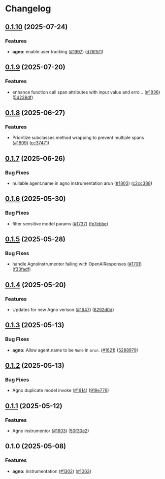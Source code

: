# Changelog

## [0.1.10](https://github.com/Arize-ai/openinference/compare/python-openinference-instrumentation-agno-v0.1.9...python-openinference-instrumentation-agno-v0.1.10) (2025-07-24)


### Features

* **agno:** enable user tracking ([#1997](https://github.com/Arize-ai/openinference/issues/1997)) ([d76f5f1](https://github.com/Arize-ai/openinference/commit/d76f5f1ef112658a8286d9becf8c9f114b7bc911))

## [0.1.9](https://github.com/Arize-ai/openinference/compare/python-openinference-instrumentation-agno-v0.1.8...python-openinference-instrumentation-agno-v0.1.9) (2025-07-20)


### Features

* enhance function call span attributes with input value and erro… ([#1836](https://github.com/Arize-ai/openinference/issues/1836)) ([5d239df](https://github.com/Arize-ai/openinference/commit/5d239dfbebcfaf34f276e9169be644b91eeafd09))

## [0.1.8](https://github.com/Arize-ai/openinference/compare/python-openinference-instrumentation-agno-v0.1.7...python-openinference-instrumentation-agno-v0.1.8) (2025-06-27)


### Features

* Prioritize subclasses method wrapping to prevent multiple spans ([#1809](https://github.com/Arize-ai/openinference/issues/1809)) ([cc37471](https://github.com/Arize-ai/openinference/commit/cc37471bcf2be18ff205ab4e49654be42c27daee))

## [0.1.7](https://github.com/Arize-ai/openinference/compare/python-openinference-instrumentation-agno-v0.1.6...python-openinference-instrumentation-agno-v0.1.7) (2025-06-26)


### Bug Fixes

* nullable agent.name in agno instrumentation arun ([#1803](https://github.com/Arize-ai/openinference/issues/1803)) ([c2cc388](https://github.com/Arize-ai/openinference/commit/c2cc3884c3eb2ba00ddb992cc7b2aff1709bd891))

## [0.1.6](https://github.com/Arize-ai/openinference/compare/python-openinference-instrumentation-agno-v0.1.5...python-openinference-instrumentation-agno-v0.1.6) (2025-05-30)


### Bug Fixes

* filter sensitive model params ([#1737](https://github.com/Arize-ai/openinference/issues/1737)) ([fe7ebbe](https://github.com/Arize-ai/openinference/commit/fe7ebbe9f7663e39d6f18ee1be9f775f0f6e7fb4))

## [0.1.5](https://github.com/Arize-ai/openinference/compare/python-openinference-instrumentation-agno-v0.1.4...python-openinference-instrumentation-agno-v0.1.5) (2025-05-28)


### Bug Fixes

* handle AgnoInstrumentor failing with OpenAIResponses ([#1701](https://github.com/Arize-ai/openinference/issues/1701)) ([f33fadf](https://github.com/Arize-ai/openinference/commit/f33fadf5a67fd4bce8ba590cdae4c9b7d1133d74))

## [0.1.4](https://github.com/Arize-ai/openinference/compare/python-openinference-instrumentation-agno-v0.1.3...python-openinference-instrumentation-agno-v0.1.4) (2025-05-20)


### Features

* Updates for new Agno verison ([#1647](https://github.com/Arize-ai/openinference/issues/1647)) ([8292d0d](https://github.com/Arize-ai/openinference/commit/8292d0d5620a9c58c4646e553704a31fd3f8cba3))

## [0.1.3](https://github.com/Arize-ai/openinference/compare/python-openinference-instrumentation-agno-v0.1.2...python-openinference-instrumentation-agno-v0.1.3) (2025-05-13)


### Bug Fixes

* **agno:** Allow agent.name to be `None` in `arun`. ([#1621](https://github.com/Arize-ai/openinference/issues/1621)) ([5288979](https://github.com/Arize-ai/openinference/commit/52889796daa5ac221af21b76d77b80e594cdcf89))

## [0.1.2](https://github.com/Arize-ai/openinference/compare/python-openinference-instrumentation-agno-v0.1.1...python-openinference-instrumentation-agno-v0.1.2) (2025-05-13)


### Bug Fixes

* Agno duplicate model invoke ([#1614](https://github.com/Arize-ai/openinference/issues/1614)) ([919e776](https://github.com/Arize-ai/openinference/commit/919e776c41fc902f76e8da495c7618ae0ad84292))

## [0.1.1](https://github.com/Arize-ai/openinference/compare/python-openinference-instrumentation-agno-v0.1.0...python-openinference-instrumentation-agno-v0.1.1) (2025-05-12)


### Features

* Agno instrumentor ([#1603](https://github.com/Arize-ai/openinference/issues/1603)) ([50f30e2](https://github.com/Arize-ai/openinference/commit/50f30e26b5fcc074cc8a7dbbc34e9c11b7af0e41))

## 0.1.0 (2025-05-08)

### Features

* **agno:** instrumentation ([#1302](https://github.com/Arize-ai/openinference/issues/1302)) ([#1063](https://github.com/Arize-ai/openinference/pull/1063))
